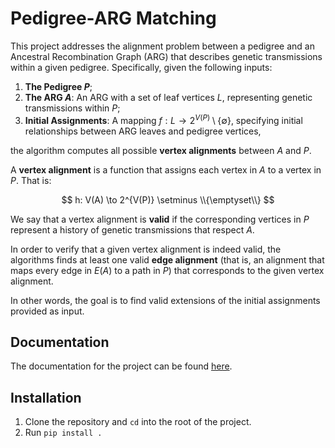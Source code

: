 # Pedigree-ARG Matching

This project addresses the alignment problem between a pedigree and an Ancestral Recombination Graph (ARG) that describes genetic transmissions within a given pedigree. Specifically, given the following inputs:

1. **The Pedigree $P$**;
2. **The ARG $A$**: An ARG with a set of leaf vertices $L$, representing genetic transmissions within $P$;
3. **Initial Assignments**: A mapping $`f: L \to 2^{V(P)} \setminus \{\emptyset\}`$, specifying initial relationships between ARG leaves and pedigree vertices,

the algorithm computes all possible **vertex alignments** between $A$ and $P$. 

A **vertex alignment** is a function that assigns each vertex in $A$ to a vertex in $P$. That is:

$$
h: V(A) \to 2^{V(P)} \setminus \\{\emptyset\\}
$$

We say that a vertex alignment is **valid** if the corresponding vertices in $P$ represent a history
of genetic transmissions that respect $A$.

In order to verify that a given vertex alignment is indeed valid,
the algorithms finds at least one valid **edge alignment** (that is, an alignment that maps
every edge in $E(A)$ to a path in $P$) that corresponds to the given vertex alignment.

In other words, the goal is to find valid extensions of the initial assignments provided as input.

## Documentation

The documentation for the project can be found [here](https://gravellab.github.io/pedigree-ARG-matching/).

## Installation

1. Clone the repository and `cd` into the root of the project.
2. Run `pip install .`
